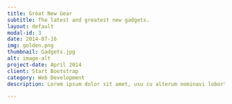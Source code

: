 ```yaml
---
title: Great New Gear
subtitle: The latest and greatest new gadgets.
layout: default
modal-id: 3
date: 2014-07-16
img: golden.png
thumbnail: Gadgets.jpg
alt: image-alt
project-date: April 2014
client: Start Bootstrap
category: Web Development
description: Lorem ipsum dolor sit amet, usu cu alterum nominavi lobortis. At duo novum diceret. Tantas apeirian vix et, usu sanctus postulant inciderint ut, populo diceret necessitatibus in vim. Cu eum dicam feugiat noluisse.

---
```

